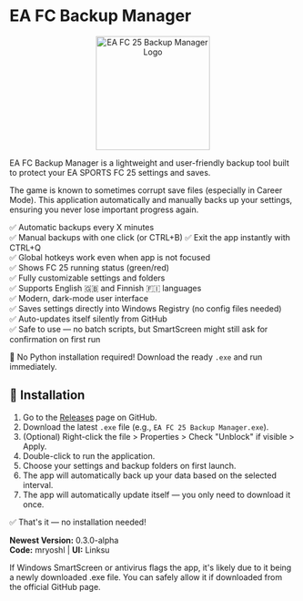 # EA FC Backup Manager

<p align="center">
  <img src="https://media.discordapp.net/attachments/889153695042916382/1367591891054366740/65f37b13-5564-4916-ae28-6ddd3bb8673d.png?ex=681524b3&is=6813d333&hm=6283925d0d1224d1e5c7c4449b34bf1861c9dd46169bfef7f5a216d5b7674ca0&=&format=webp&quality=lossless&width=960&height=960" alt="EA FC 25 Backup Manager Logo" width="200"/>
</p>

EA FC Backup Manager is a lightweight and user-friendly backup tool built to protect your EA SPORTS FC 25 settings and saves.

The game is known to sometimes corrupt save files (especially in Career Mode). This application automatically and manually backs up your settings, ensuring you never lose important progress again.

✅ Automatic backups every X minutes  
✅ Manual backups with one click (or CTRL+B)
✅ Exit the app instantly with CTRL+Q  
✅ Global hotkeys work even when app is not focused  
✅ Shows FC 25 running status (green/red)  
✅ Fully customizable settings and folders  
✅ Supports English 🇬🇧 and Finnish 🇫🇮 languages  
✅ Modern, dark-mode user interface  
✅ Saves settings directly into Windows Registry (no config files needed)  
✅ Auto-updates itself silently from GitHub  
✅ Safe to use — no batch scripts, but SmartScreen might still ask for confirmation on first run  

🔔 No Python installation required! Download the ready `.exe` and run immediately.

## 🚀 Installation

1. Go to the [Releases](https://github.com/Linksutin/EA-FC25-Backup-Manager/releases) page on GitHub.
2. Download the latest `.exe` file (e.g., `EA FC 25 Backup Manager.exe`).
3. (Optional) Right-click the file > Properties > Check "Unblock" if visible > Apply.
4. Double-click to run the application.
5. Choose your settings and backup folders on first launch.
6. The app will automatically back up your data based on the selected interval.
7. The app will automatically update itself — you only need to download it once.

✅ That's it — no installation needed!

**Newest Version:** 0.3.0-alpha  
**Code:** mryoshl | **UI:** Linksu

If Windows SmartScreen or antivirus flags the app, it's likely due to it being a newly downloaded .exe file. You can safely allow it if downloaded from the official GitHub page.
